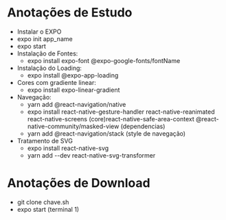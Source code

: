 
# Anotações de Estudo

- Instalar o EXPO
- expo init app_name
- expo start
- Instalação de Fontes:
    - expo install expo-font @expo-google-fonts/fontName
- Instalação do Loading:
    - expo install @expo-app-loading
- Cores com gradiente linear:
    - expo install expo-linear-gradient
- Navegação:
    - yarn add @react-navigation/native
    - expo install react-native-gesture-handler react-native-reanimated react-native-screens (core)react-native-safe-area-context @react-native-community/masked-view (dependencias)
    - yarn add @react-navigation/stack (style de navegação)
- Tratamento de SVG
    - expo install react-native-svg
    - yarn add --dev react-native-svg-transformer
# Anotações de Download

- git clone chave.sh
- expo start (terminal 1)
